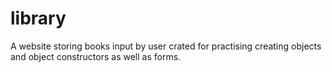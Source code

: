 # library

A website storing books input by user crated for practising creating objects and object constructors as well as forms.
